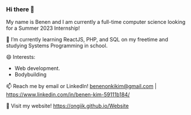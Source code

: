 ### Hi there 👋

<!--
**Ongiik/Ongiik** is a ✨ _special_ ✨ repository because its `README.md` (this file) appears on your GitHub profile.

Here are some ideas to get you started:

- 🔭 I’m currently working on ...
- 🌱 I’m currently learning ...
- 👯 I’m looking to collaborate on ...
- 🤔 I’m looking for help with ...
- 💬 Ask me about ...
- 📫 How to reach me: ...
- 😄 Pronouns: ...
- ⚡ Fun fact: ...
-->

My name is Benen and I am currently a full-time computer science looking for a Summer 2023 Internship!

🌱 I’m currently learning ReactJS, PHP, and SQL on my freetime and studying Systems Programming in school. 

😄 Interests:  
* Web development.
* Bodybuilding

📫 Reach me by email or LinkedIn!  benenonkikim@gmail.com | https://www.linkedin.com/in/benen-kim-59111b184/

💬 Visit my website! https://ongiik.github.io/Website
